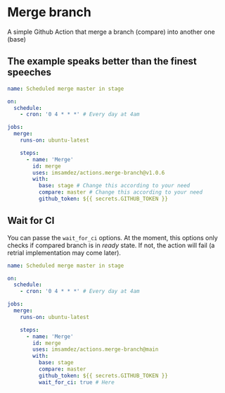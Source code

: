 # Merge branch

A simple Github Action that merge a branch (compare) into another one (base)

## The example speaks better than the finest speeches

```yml
name: Scheduled merge master in stage

on:
  schedule:
    - cron: '0 4 * * *' # Every day at 4am

jobs:
  merge:
    runs-on: ubuntu-latest

    steps:
      - name: 'Merge'
        id: merge
        uses: imsamdez/actions.merge-branch@v1.0.6
        with:
          base: stage # Change this according to your need
          compare: master # Change this according to your need
          github_token: ${{ secrets.GITHUB_TOKEN }}
```

## Wait for CI

You can passe the `wait_for_ci` options. At the moment, this options only checks if compared branch is in _ready_ state. If not, the action will fail (a retrial implementation may come later).

```yml
name: Scheduled merge master in stage

on:
  schedule:
    - cron: '0 4 * * *' # Every day at 4am

jobs:
  merge:
    runs-on: ubuntu-latest

    steps:
      - name: 'Merge'
        id: merge
        uses: imsamdez/actions.merge-branch@main
        with:
          base: stage
          compare: master
          github_token: ${{ secrets.GITHUB_TOKEN }}
          wait_for_ci: true # Here
```
